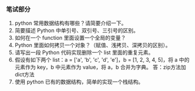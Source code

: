 ### 笔试部分

1. python 常用数据结构有哪些？请简要介绍一下。
2. 简要描述 Python 中单引号、双引号、三引号的区别。
3. 如何在一个 function 里面设置一个全局的变量？
4. Python 里面如何拷贝一个对象？（赋值、浅拷贝、深拷贝的区别）。
5. 请写出一段 Python 代码实现删除一个 list 里面的重复元素。
6. 假设有如下两个 list：a = ['a', 'b', 'c', 'd', 'e']，b = [1, 2, 3, 4, 5]，将 a 中的元素作为 key，b 中元素作为 value，将 a，b 合并为字典。
   答：zip方法加dict方法
7. 使用 python 已有的数据结构，简单的实现一个栈结构。

